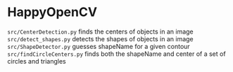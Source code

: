 # HappyOpenCV
```src/CenterDetection.py``` finds the centers of objects in an image
```src/detect_shapes.py``` detects the shapes of objects in an image
```src/ShapeDetector.py``` guesses shapeName for a given contour
```src/findCircleCenters.py``` finds both the shapeName and center of a set of circles and triangles
